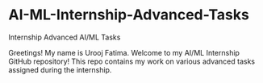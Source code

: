 # AI-ML-Internship-Advanced-Tasks
Internship Advanced AI/ML Tasks  

Greetings! My name is Urooj Fatima. Welcome to my AI/ML Internship GitHub repository! This repo contains my work on various advanced tasks assigned during the internship.
